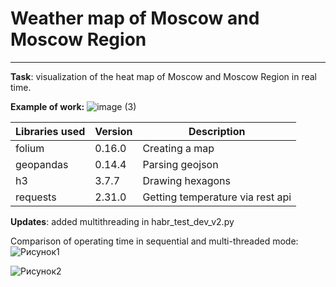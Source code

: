 # Weather map of Moscow and Moscow Region

---
**Task**: visualization of the heat map of Moscow and Moscow Region in real time.

**Example of work:**
![image (3)](https://github.com/Etherpoint/WeatherMap/assets/115358372/7ee52cae-54aa-4cc7-96ad-01c8daf08765)

Libraries used|Version|Description|
---|---|---|
folium|0.16.0|Сreating a map
geopandas|0.14.4|Parsing geojson
h3|3.7.7|Drawing hexagons
requests|2.31.0|Getting temperature via rest api

**Updates**: added multithreading in habr_test_dev_v2.py

Comparison of operating time in sequential and multi-threaded mode:
![Рисунок1](https://github.com/Etherpoint/WeatherMap/assets/115358372/c5e069db-ff20-4d9c-bf0b-5552010abdfa)

![Рисунок2](https://github.com/Etherpoint/WeatherMap/assets/115358372/7ca3a601-c772-44c3-aaea-1218934a57bd)


